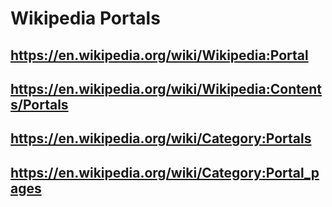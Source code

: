 # Wikipedia Portals

## https://en.wikipedia.org/wiki/Wikipedia:Portal


## https://en.wikipedia.org/wiki/Wikipedia:Contents/Portals


## https://en.wikipedia.org/wiki/Category:Portals


## https://en.wikipedia.org/wiki/Category:Portal_pages
